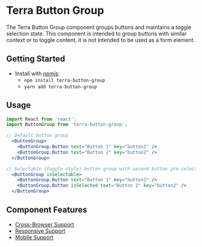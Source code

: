 # Terra Button Group

 The Terra Button Group component groups buttons and maintains a toggle selection state. This component is intended to group buttons with similar context or to toggle content, it is not intended to be used as a form element.

## Getting Started

- Install with [npmjs](https://www.npmjs.com):
  - `npm install terra-button-group`
  - `yarn add terra-button-group`

## Usage

```jsx
import React from 'react';
import ButtonGroup from 'terra-button-group';

// Default button group
  <ButtonGroup>
    <ButtonGroup.Button text="Button 1" key="button1" />
    <ButtonGroup.Button text="Button 2" key="button2" />
  </ButtonGroup>

// Selectable (toggle style) button group with second button pre-selected
  <ButtonGroup isSelectable>
    <ButtonGroup.Button text="Button 1" key="button1" />
    <ButtonGroup.Button isSelected text="Button 2" key="button2" />
  </ButtonGroup>
```

## Component Features
* [Cross-Browser Support](https://github.com/cerner/terra-core/wiki/Component-Features#cross-browser-support)
* [Responsive Support](https://github.com/cerner/terra-core/wiki/Component-Features#responsive-support)
* [Mobile Support](https://github.com/cerner/terra-core/wiki/Component-Features#mobile-support)


